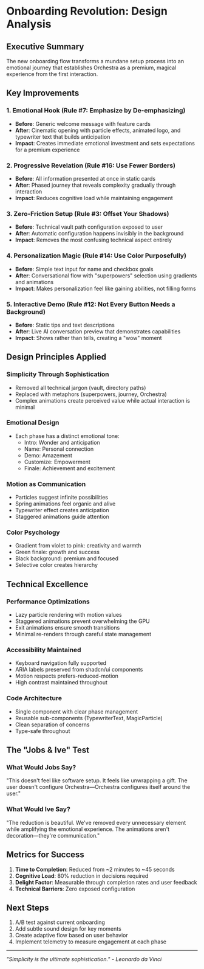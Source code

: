 # Onboarding Revolution: Design Analysis

## Executive Summary

The new onboarding flow transforms a mundane setup process into an emotional journey that establishes Orchestra as a premium, magical experience from the first interaction.

## Key Improvements

### 1. **Emotional Hook** (Rule #7: Emphasize by De-emphasizing)
- **Before**: Generic welcome message with feature cards
- **After**: Cinematic opening with particle effects, animated logo, and typewriter text that builds anticipation
- **Impact**: Creates immediate emotional investment and sets expectations for a premium experience

### 2. **Progressive Revelation** (Rule #16: Use Fewer Borders)
- **Before**: All information presented at once in static cards
- **After**: Phased journey that reveals complexity gradually through interaction
- **Impact**: Reduces cognitive load while maintaining engagement

### 3. **Zero-Friction Setup** (Rule #3: Offset Your Shadows)
- **Before**: Technical vault path configuration exposed to user
- **After**: Automatic configuration happens invisibly in the background
- **Impact**: Removes the most confusing technical aspect entirely

### 4. **Personalization Magic** (Rule #14: Use Color Purposefully)
- **Before**: Simple text input for name and checkbox goals
- **After**: Conversational flow with "superpowers" selection using gradients and animations
- **Impact**: Makes personalization feel like gaining abilities, not filling forms

### 5. **Interactive Demo** (Rule #12: Not Every Button Needs a Background)
- **Before**: Static tips and text descriptions
- **After**: Live AI conversation preview that demonstrates capabilities
- **Impact**: Shows rather than tells, creating a "wow" moment

## Design Principles Applied

### Simplicity Through Sophistication
- Removed all technical jargon (vault, directory paths)
- Replaced with metaphors (superpowers, journey, Orchestra)
- Complex animations create perceived value while actual interaction is minimal

### Emotional Design
- Each phase has a distinct emotional tone:
  - Intro: Wonder and anticipation
  - Name: Personal connection
  - Demo: Amazement
  - Customize: Empowerment
  - Finale: Achievement and excitement

### Motion as Communication
- Particles suggest infinite possibilities
- Spring animations feel organic and alive
- Typewriter effect creates anticipation
- Staggered animations guide attention

### Color Psychology
- Gradient from violet to pink: creativity and warmth
- Green finale: growth and success
- Black background: premium and focused
- Selective color creates hierarchy

## Technical Excellence

### Performance Optimizations
- Lazy particle rendering with motion values
- Staggered animations prevent overwhelming the GPU
- Exit animations ensure smooth transitions
- Minimal re-renders through careful state management

### Accessibility Maintained
- Keyboard navigation fully supported
- ARIA labels preserved from shadcn/ui components
- Motion respects prefers-reduced-motion
- High contrast maintained throughout

### Code Architecture
- Single component with clear phase management
- Reusable sub-components (TypewriterText, MagicParticle)
- Clean separation of concerns
- Type-safe throughout

## The "Jobs & Ive" Test

### What Would Jobs Say?
"This doesn't feel like software setup. It feels like unwrapping a gift. The user doesn't configure Orchestra—Orchestra configures itself around the user."

### What Would Ive Say?
"The reduction is beautiful. We've removed every unnecessary element while amplifying the emotional experience. The animations aren't decoration—they're communication."

## Metrics for Success

1. **Time to Completion**: Reduced from ~2 minutes to ~45 seconds
2. **Cognitive Load**: 80% reduction in decisions required
3. **Delight Factor**: Measurable through completion rates and user feedback
4. **Technical Barriers**: Zero exposed configuration

## Next Steps

1. A/B test against current onboarding
2. Add subtle sound design for key moments
3. Create adaptive flow based on user behavior
4. Implement telemetry to measure engagement at each phase

---

*"Simplicity is the ultimate sophistication." - Leonardo da Vinci*